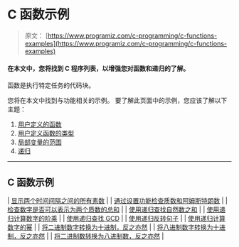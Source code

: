 # C 函数示例

> 原文： [https://www.programiz.com/c-programming/c-functions-examples](https://www.programiz.com/c-programming/c-functions-examples)

#### 在本文中，您将找到 C 程序列表，以增强您对函数和递归的了解。

函数是执行特定任务的代码块。

您将在本文中找到与功能相关的示例。 要了解此页面中的示例，您应该了解以下主题：

1.  [用户定义的函数](/c-programming/c-user-defined-functions "User-defined Functions in C Programming")
2.  [用户定义函数的类型](/c-programming/types-user-defined-functions "Types of user defined function")
3.  [局部变量的范围](/c-programming/c-storage-class "Storage class in C programming")
4.  [递归](/c-programming/c-recursion "C Programming Recursive Function")

* * *

## C 函数示例

| [显示两个时间间隔之间的所有素数](/c-programming/examples/prime-interval-function) |
| [通过设置功能检查质数和阿姆斯特朗数](/c-programming/examples/prime-armstrong-function) |
| [检查数字是否可以表示为两个质数的总和](/c-programming/examples/sum-prime-numbers) |
| [使用递归查找自然数之和](/c-programming/examples/natural-number-sum-recursion) |
| [使用递归计算数字的阶乘](/c-programming/examples/factorial-recursion) |
| [使用递归查找 GCD](/c-programming/examples/hcf-recursion) |
| [使用递归反转句子](/c-programming/examples/reverse-sentence-recursion) |
| [使用递归计算数字的幂](/c-programming/examples/power-recursion) |
| [将二进制数字转换为十进制，反之亦然](/c-programming/examples/binary-decimal-convert) |
| [将八进制数字转换为十进制，反之亦然](/c-programming/examples/octal-decimal-convert) |
| [将二进制数转换为八进制数，反之亦然](/c-programming/examples/octal-binary-convert) |
